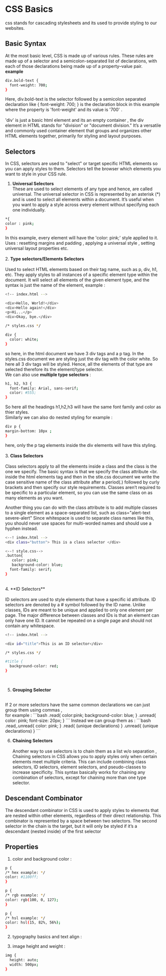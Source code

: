 # CSS Basics

css stands for cascading stylesheets and its used to provide styling to our websites. 
## Basic Syntax
At the most basic level, CSS is made up of various rules. These rules are made up of a selector and a semicolon-separated list of declarations,
with each of those declarations being made up of a property–value pair.
<br>
__example__ <br>
```bash
div.bold-text { 
  font-weight: 700;
}
```
Here, div.bold-text is the selector followed by a semicolon separated declaration like { font-weight: 700; } is the declaration block in this example 
where the property is 'font-weight' and its value is '700' . <br><br>
'div' is just a basic html element and its an empty container , the div element in HTML stands for "division" or "document division."
It’s a versatile and commonly used container element that groups and organizes other HTML elements together, primarily for styling and layout purposes.

## Selectors 

 In CSS, selectors are used to "select" or target specific HTML elements so you can apply styles to them. Selectors tell the browser which elements
 you want to style in your CSS rule.<br>
 1. **Universal Selectors** <br>
 These are used to select elements of any type and hence, are called universal. The universal selector in CSS is represented by an asterisk (*)
 and is used to select all elements within a document. It’s useful when you want to apply a style across every element without specifying each one individually.
```bash
*{
color : pink;
}
```
  In this example, every element will have the 'color: pink;' style applied to it. <br>
  Uses : resetting margins and padding , applying a universal style , setting universal layout properties etc. 
<br><br>
2. **Type selectors/Elements Selectors** <br><br>
 Used to select HTML elements based on their tag name, such as p, div, h1, etc. They apply styles to all instances of a specific element type within the document.
It will select all elements of the given element type, and the syntax is just the name of the element, example : <br>
```bash
<!-- index.html -->

<div>Hello, World!</div>
<div>Hello again!</div>
<p>Hi...</p>
<div>Okay, bye.</div>

```
```bash
/* styles.css */

div {
  color: white;
}

```
so here, in the html document we have 3 div tags and a p tag. In the styles.css document we are styling just the div tag with the color white. So here
all 3 div tags will be styled. Hence, all the elements of that type are selected therefore its the element/type selector. <br>
We can also use **multiple type selectors** : <br>
```bash
h1, h2, h3 {
  font-family: Arial, sans-serif;
  color: #555;
}

```
So here all the headings h1,h2,h3 will have the same font family and color as thier styles. <br>
Similarly we can also do nested styling for example : 
```bash
div p {
margin-bottom: 10px ;
}
```
here, only the p tag elements inside the div elements will have this styling.
<br><br>
3. **Class Selectors** 
<br> <br>
Class selectors apply to all the elements inside a class and the class is the one we specify. The basic syntax is that we specify the class attribute <br.
inside the html elements tag and then in the stle.css document we write the case sensitive name of the class attribute after a period(.) followed by curly brackets 
and then specify our style requirements. 
Classes aren’t required to be specific to a particular element, so you can use the same class on as many elements as you want.

Another thing you can do with the class attribute is to add multiple classes to a single element as a space-separated list, such as class="alert-text severe-alert"
Since whitespace is used to separate class names like this, you should never use spaces for multi-worded names and should use a hyphen instead.
```bash
<--! index.html -->
<div class="button"> This is a class selector </div>
```
```bash
<--! style.css-->
.button{
   color: pink;
   background-color: blue;
  font-family: serif;
}
```
<br>
4. **ID Selectors**
<br><br>
ID selectors are used to style elements that have a specific id attribute. ID selectors are denoted by a # symbol followed by the ID name. Unlike classes, IDs are meant to be unique and applied to only one element per page.
The major difference between classes and IDs is that an element can only have one ID. It cannot be repeated on a single page and should not contain any whitespace.

```bash
<!-- index.html -->

<div id="title">This is an ID selector</div>
```
```bash
/* styles.css */

#title {
  background-color: red;
}
```
<br>

5. **Grouping Selector**
<br>
If 2 or more selectors have the same common declarations we can just group them using commas , <br>
for example :
```bash
.read{
color:pink;
background-color: blue;
}
.unread{
color: pink;
font-size: 20px;
}
```
Instead we can group them as : 
```bash
.read,.unread{
  color: pink;
}
.read{
(unique declarations)
}
.unread{
(unique declarations)
}
```
<br>

6. **Chaining Selectors**
   <br> <br>
   Another way to use selectors is to chain them as a list w/o separation ,
   Chaining selectors in CSS allows you to apply styles only when certain elements meet multiple criteria. This can include combining class selectors, ID selectors, element selectors, and pseudo-classes to increase specificity.
   This syntax basically works for chaining any combination of selectors, except for chaining more than one type selector.

## Descendant Combinator
The descendant combinator in CSS is used to apply styles to elements that are nested within other elements, regardless of their direct relationship. This combinator is represented by a space between two selectors. The second selector in the chain is the target, but it will only be styled if it’s a descendant (nested inside) of the first selector
## Properties
1. color and background color : <br>
  ```bash
p {
  /* hex example: */
  color: #1100ff;
}

p {
  /* rgb example: */
  color: rgb(100, 0, 127);
}

p {
  /* hsl example: */
  color: hsl(15, 82%, 56%);
}

  ```
2. typography basics and text align : <br>

3. image height and weight :<br>
```bash
img {
  height: auto;
  width: 500px;
}

```
